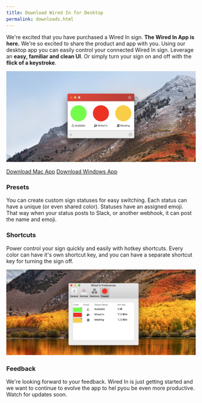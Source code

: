 ```yaml
---
title: Download Wired In for Desktop
permalink: downloads.html
---
```


We're excited that you have purchased a Wired In sign. **The Wired In App is here.** We're so excited to share the product and app with you. Using our desktop app you can easily control your connected Wired In sign. Leverage an **easy, familiar and clean UI**. Or simply turn your sign on and off with the **flick of a keystroke**. 

![Simple Desktop App](/assets/simple-desktop.png)

<p style="text-aling:center"><a class="downloadButton" href="http://builds.openreelsoftware.com/apps/wired-in-mac/release/download/latest" download="Wired In">Download Mac App</a> <a class="downloadButton" href="http://wired-in.s3.amazonaws.com/WiredIn.exe.zip" download="Wired In">Download Windows App</a></p>

### Presets

You can create custom sign statuses for easy switching. Each status can have a unique (or even shared color). Statuses have an assigned emoji. That way when your status posts to Slack, or another webhook, it can post the name and emoji.

### Shortcuts

Power control your sign quickly and easily with hotkey shortcuts. Every color can have it's own shortcut key, and you can have a separate shortcut key for turning the sign off. 

![Control with shortcuts](/assets/settings.png)

### Feedback

We're looking forward to your feedback. Wired In is just getting started and we want to continue to evolve the app to hel pyou be even more productive. Watch for updates soon.
